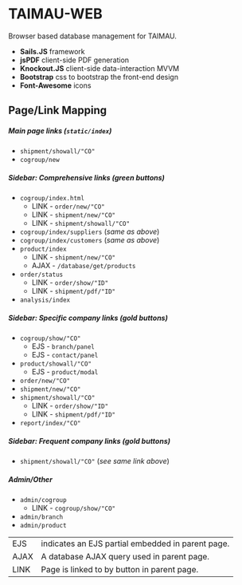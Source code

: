 # TAIMAU-WEB
Browser based database management for TAIMAU.

- **Sails.JS** framework
- **jsPDF** client-side PDF generation
- **Knockout.JS** client-side data-interaction MVVM
- **Bootstrap** css to bootstrap the front-end design
- **Font-Awesome** icons

## Page/Link Mapping
##### Main page links (`static/index`)
- `shipment/showall/"CO"`
- `cogroup/new`

##### Sidebar: Comprehensive links (green buttons)
- `cogroup/index.html`
    - LINK - `order/new/"CO"`
    - LINK - `shipment/new/"CO"`
    - LINK - `shipment/showall/"CO"`
- `cogroup/index/suppliers` (*same as above*)
- `cogroup/index/customers` (*same as above*)
- `product/index`
    - LINK - `shipment/new/"CO"`
    - AJAX - `/database/get/products`
- `order/status`
    - LINK - `order/show/"ID"`
    - LINK - `shipment/pdf/"ID"`
- `analysis/index`

##### Sidebar: Specific company links (gold buttons)
- `cogroup/show/"CO"`
    - EJS - `branch/panel`
    - EJS - `contact/panel`
- `product/showall/"CO"`
    - EJS - `product/modal`
- `order/new/"CO"`
- `shipment/new/"CO"`
- `shipment/showall/"CO"`
    - LINK - `order/show/"ID"`
    - LINK - `shipment/pdf/"ID"`
- `report/index/"CO"`

##### Sidebar: Frequent company links (gold buttons)
- `shipment/showall/"CO"` (*see same link above*)

##### Admin/Other
- `admin/cogroup`
    - LINK - `cogroup/show/"CO"`
- `admin/branch`
- `admin/product`

|||
|-|-|
| EJS | indicates an EJS partial embedded in parent page. |
| AJAX | A database AJAX query used in parent page. |
| LINK | Page is linked to by button in parent page. |
